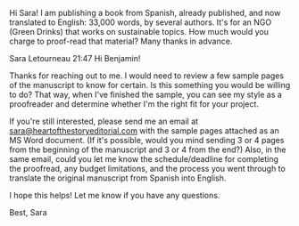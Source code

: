 Hi Sara! I am publishing a book from Spanish, already published, and now translated to English: 33,000 words, by several authors. It's for an NGO (Green Drinks) that works on sustainable topics. How much would you charge to proof-read that material? Many thanks in advance.

Sara Letourneau  21:47
 Hi Benjamin! 

 Thanks for reaching out to me. I would need to review a few sample pages of the manuscript to know for certain. Is this something you would be willing to do? That way, when I've finished the sample, you can see my style as a proofreader and determine whether I'm the right fit for your project.

 If you're still interested, please send me an email at sara@heartofthestoryeditorial.com with the sample pages attached as an MS Word document. (If it's possible, would you mind sending 3 or 4 pages from the beginning of the manuscript and 3 or 4 from the end?) Also, in the same email, could you let me know the schedule/deadline for completing the proofread, any budget limitations, and the process you went through to translate the original manuscript from Spanish into English.

 I hope this helps! Let me know if you have any questions. 

 Best,
 Sara
